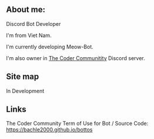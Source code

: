 ## About me:

Discord Bot Developer

I'm from Viet Nam.

I'm currently developing Meow-Bot.

I'm also owner in [The Coder Communitity](https://discord.gg/JMASqaXMXP) Discord server.

## Site map

In Development

## Links

The Coder Community Term of Use for Bot / Source Code: https://bachle2000.github.io/bottos

